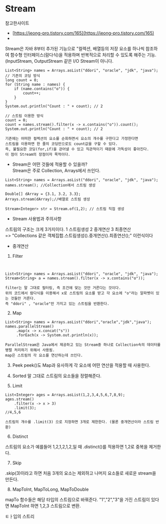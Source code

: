 # Stream

참고한사이트
* [https://jeong-pro.tistory.com/165](https://jeong-pro.tistory.com/165)
* 

Stream은 자바 8부터 추가된 기능으로 "컬렉션, 배열등의 저장 요소를 하나씩 참조하여 함수형 인터페이스(람다식)을 적용하며 반복적으로 처리할 수 있도록 해주는 기능. (InputStream, OutputStream 같은 I/O Stream이 아니다.

~~~
List<String> names = Arrays.asList("ddori", "oracle", "jdk", "java");
// 기존의 코딩 방식
long count = 0;
for (String name : names) {
    if (name.contains("o")) {
        count++;
    }
}
System.out.println("Count : " + count); // 2
 
// 스트림 이용한 방식
count = 0;
count = names.stream().filter(x -> x.contains("o")).count();
System.out.println("Count : " + count); // 2

기존에는 어떠한 컬렉션의 요소를 순회하면서 요소의 개수를 구한다고 가정한다면 
스트림을 이용하면 한 줄의 코딩만으로도 count값을 구할 수 있다. 
즉, 불필요한 코딩(for,if)을 걷어낼 수 있고 직관적이기 때문에 가독성이 좋아진다.
이 점이 Stream의 장점이자 목적이다.
~~~

- Stream은 어떤 것들에 적용할 수 있을까?   
Stream은 주로 Collection, Arrays에서 쓰인다.    
~~~
List<String> names = Arrays.asList("ddori", "oracle", "jdk", "java");
names.stream(); //Collection에서 스트림 생성
 
Double[] dArray = {3.1, 3.2, 3.3};
Arrays.stream(dArray);//배열로 스트림 생성
 
Stream<Integer> str = Stream.of(1,2); // 스트림 직접 생성

~~~

- Stream 사용법과 주의사항

스트림의 구조는 크게 3가지이다. 1 스트림생성 2 중개연산 3 최종연산   
=> "Collections 같은 객체집합.스트림생성().중개연산().최종연산();" 이런식이다   

- 중개연산
1. Filter   
~~~


List<String> names = Arrays.asList("ddori", "oracle", "jdk", "java");
Stream<String> a = names.stream().filter(x -> x.contains("o"));

filter는 말 그대로 필터링, 즉 조건에 맞는 것만 거른다는 것이다.
위의 코드에서 람다식을 이용해서 x로 스트림의 요소를 받고 각 요소에 "o"라는 알파벳이 있는 것들만 거른다. 
즉 "ddori" , "oracle"만 가지고 있는 스트림을 반환한다. 

~~~

2. Map
~~~
List<String> names = Arrays.asList("ddori","oracle","jdk","java");
names.parallelStream()
     .map(x -> x.concat("s"))
     .forEach(x -> System.out.println(x));

ParallelStream은 Java에서 제공하고 있는 Stream중 하나로 Collection속의 데이터를 병렬 처리하기 위해서 사용됨.
map은 스트림의 각 요소를 연산하는데 쓰인다. 
~~~
3. Peek
peek()도 Map과 유사하게 각 요소에 어떤 연산을 적용할 때 사용한다.

4. Sorted
말 그대로 스트림의 요소들을 정렬해준다.

5. Limit
~~~
List<Integer> ages = Arrays.asList(1,2,3,4,5,6,7,8,9);
ages.stream()
    .filter(x -> x > 3)
    .limit(3);
//4,5,6

스트림의 개수를 .limit(3) 으로 지정하면 3개로 제한한다. (물론 중개연산이라 스트림 반환)

~~~

6. Distinct

스트림의 요소가 예를들어 1,2,1,2,1,2,일 때 .distinct()를 적용하면 1,2로 중복을 제거한다.

7. Skip

.skip(3)이라고 하면 처음 3개의 요소는 제외하고 나머지 요소들로 새로운 stream을 만든다.

8. MapToInt, MapToLong, MapToDouble

mapTo 함수들은 해당 타입의 스트림으로 바꿔준다. "1","2","3"을 가진 스트림이 있다면 MapToInt 하면 1,2,3 스트림으로 변환.   


ㅌㅏ입의 스트리

